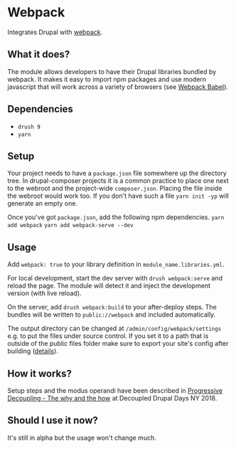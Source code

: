 # Webpack

Integrates Drupal with [webpack](https://webpack.js.org/).

## What it does?

The module allows developers to have their Drupal libraries bundled by webpack. It makes it easy to import npm packages and use modern javascript that will work across a variety of browsers (see [Webpack Babel](https://drupal.org/project/webpack_babel)).

## Dependencies

- `drush 9`
- `yarn`

## Setup

Your project needs to have a `package.json` file somewhere up the directory tree. In drupal-composer projects it is a common practice to place one next to the webroot and the project-wide `composer.json`. Placing the file inside the webroot would work too. If you don't have such a file `yarn init -yp` will generate an empty one.

Once you've got `package.json`, add the following npm dependencies.
`yarn add webpack` 
`yarn add webpack-serve --dev` 

## Usage

Add `webpack: true` to your library definition in `module_name.libraries.yml`.

For local development, start the dev server with `drush webpack:serve` and reload the page. The module will detect it and inject the development version (with live reload).

On the server, add `drush webpack:build` to your after-deploy steps. The bundles will be written to `public://webpack` and included automatically.

The output directory can be changed at `/admin/config/webpack/settings` e.g. to put the files under source control. If you set it to a path that is outside of the public files folder make sure to export your site's config after building ([details](https://github.com/drupal-webpack/webpack/blob/ea88591007c0444a8e6d95c02161bebbebcd41b0/src/WebpackLibrariesTrait.php#L81)).

## How it works?

Setup steps and the modus operandi have been described in [Progressive Decoupling - The why and the how](https://drupal-progressive-decoupling.github.io/#/composer-require-webpack) at Decoupled Drupal Days NY 2018.

## Should I use it now?

It's still in alpha but the usage won't change much.
